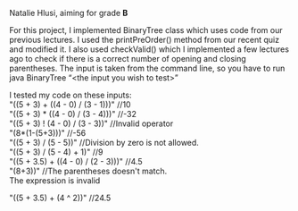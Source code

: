 Natalie Hlusi, aiming for grade **B**

For this project, I implemented BinaryTree class which uses code from our previous lectures. I used the printPreOrder() method from our recent quiz and modified it. I also used checkValid() which I implemented a few lectures ago to check if there is a correct number of opening and closing parentheses. The input is taken from the command line, so you have to run java BinaryTree “\<the input you wish to test\>”

I tested my code on these inputs:  
"((5 \+ 3\) \+ ((4 \- 0\) / (3 \- 1)))" //10  
"((5 \+ 3\) \* ((4 \- 0\) / (3 \- 4)))" //-32  
"((5 \+ 3\) \! (4 \- 0\) / (3 \- 3))" //Invalid operator  
"(8\*(1-(5+3)))" //-56  
"((5 \+ 3\) / (5 \- 5))" //Division by zero is not allowed.  
"((5 \+ 3\) / (5 \- 4\) \+ 1)" //9  
"((5 \+ 3.5) \+ ((4 \- 0\) / (2 \- 3)))" //4.5  
"(8+3))" //The parentheses doesn't match.  
           The expression is invalid

"((5 \+ 3.5) \+ (4 ^ 2))" //24.5

